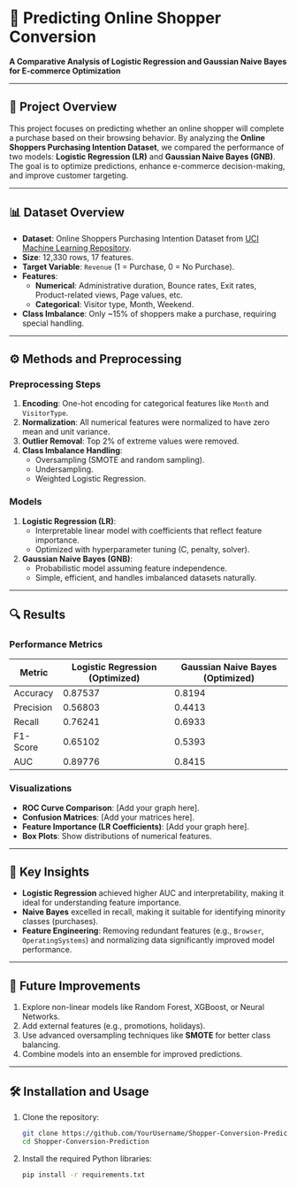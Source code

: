 # 🛒 Predicting Online Shopper Conversion
**A Comparative Analysis of Logistic Regression and Gaussian Naive Bayes for E-commerce Optimization**

---

## 🌟 Project Overview
This project focuses on predicting whether an online shopper will complete a purchase based on their browsing behavior. By analyzing the **Online Shoppers Purchasing Intention Dataset**, we compared the performance of two models: **Logistic Regression (LR)** and **Gaussian Naive Bayes (GNB)**. The goal is to optimize predictions, enhance e-commerce decision-making, and improve customer targeting.

---

## 📊 Dataset Overview
- **Dataset**: Online Shoppers Purchasing Intention Dataset from [UCI Machine Learning Repository](https://archive.ics.uci.edu/ml/datasets/online+shoppers+purchasing+intention+dataset).
- **Size**: 12,330 rows, 17 features.
- **Target Variable**: `Revenue` (1 = Purchase, 0 = No Purchase).
- **Features**:
  - **Numerical**: Administrative duration, Bounce rates, Exit rates, Product-related views, Page values, etc.
  - **Categorical**: Visitor type, Month, Weekend.
- **Class Imbalance**: Only ~15% of shoppers make a purchase, requiring special handling.

---

## ⚙️ Methods and Preprocessing
### Preprocessing Steps
1. **Encoding**: One-hot encoding for categorical features like `Month` and `VisitorType`.
2. **Normalization**: All numerical features were normalized to have zero mean and unit variance.
3. **Outlier Removal**: Top 2% of extreme values were removed.
4. **Class Imbalance Handling**:
   - Oversampling (SMOTE and random sampling).
   - Undersampling.
   - Weighted Logistic Regression.

### Models
1. **Logistic Regression (LR)**:
   - Interpretable linear model with coefficients that reflect feature importance.
   - Optimized with hyperparameter tuning (C, penalty, solver).
2. **Gaussian Naive Bayes (GNB)**:
   - Probabilistic model assuming feature independence.
   - Simple, efficient, and handles imbalanced datasets naturally.

---

## 🔍 Results
### Performance Metrics
| Metric          | Logistic Regression (Optimized) | Gaussian Naive Bayes (Optimized) |
|-----------------|---------------------------------|----------------------------------|
| Accuracy        | 0.87537                         | 0.8194                           |
| Precision       | 0.56803                         | 0.4413                           |
| Recall          | 0.76241                         | 0.6933                           |
| F1-Score        | 0.65102                         | 0.5393                           |
| AUC             | 0.89776                         | 0.8415                           |

### Visualizations
- **ROC Curve Comparison**: [Add your graph here].
- **Confusion Matrices**: [Add your matrices here].
- **Feature Importance (LR Coefficients)**: [Add your graph here].
- **Box Plots**: Show distributions of numerical features.

---

## 🧠 Key Insights
- **Logistic Regression** achieved higher AUC and interpretability, making it ideal for understanding feature importance.
- **Naive Bayes** excelled in recall, making it suitable for identifying minority classes (purchases).
- **Feature Engineering**: Removing redundant features (e.g., `Browser`, `OperatingSystems`) and normalizing data significantly improved model performance.

---

## 🚀 Future Improvements
1. Explore non-linear models like Random Forest, XGBoost, or Neural Networks.
2. Add external features (e.g., promotions, holidays).
3. Use advanced oversampling techniques like **SMOTE** for better class balancing.
4. Combine models into an ensemble for improved predictions.

---

## 🛠️ Installation and Usage
1. Clone the repository:
   ```bash
   git clone https://github.com/YourUsername/Shopper-Conversion-Prediction.git
   cd Shopper-Conversion-Prediction
2. Install the required Python libraries:
     ```bash
     pip install -r requirements.txt


